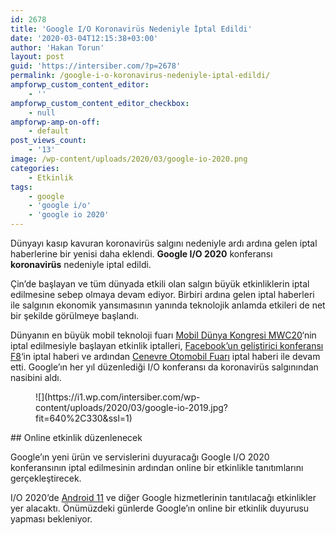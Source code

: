 ```yaml
---
id: 2678
title: 'Google I/O Koronavirüs Nedeniyle İptal Edildi'
date: '2020-03-04T12:15:38+03:00'
author: 'Hakan Torun'
layout: post
guid: 'https://intersiber.com/?p=2678'
permalink: /google-i-o-koronavirus-nedeniyle-iptal-edildi/
ampforwp_custom_content_editor:
    - ''
ampforwp_custom_content_editor_checkbox:
    - null
ampforwp-amp-on-off:
    - default
post_views_count:
    - '13'
image: /wp-content/uploads/2020/03/google-io-2020.png
categories:
    - Etkinlik
tags:
    - google
    - 'google i/o'
    - 'google io 2020'
---
```


Dünyayı kasıp kavuran koronavirüs salgını nedeniyle ardı ardına gelen iptal haberlerine bir yenisi daha eklendi. **Google I/O 2020** konferansı **koronavirüs** nedeniyle iptal edildi.

Çin’de başlayan ve tüm dünyada etkili olan salgın büyük etkinliklerin iptal edilmesine sebep olmaya devam ediyor. Birbiri ardına gelen iptal haberleri ile salgının ekonomik yansımasının yanında teknolojik anlamda etkileri de net bir şekilde görülmeye başlandı.

Dünyanın en büyük mobil teknoloji fuarı [Mobil Dünya Kongresi MWC20](https://intersiber.com/mobil-dunya-kongresi-mwc20-coronavirus-sebebiyle-resmen-iptal-edildi/)‘nin iptal edilmesiyle başlayan etkinlik iptalleri, [Facebook’un geliştirici konferansı F8](https://intersiber.com/facebook-f8-gelistirici-konferansi-coronavirus-salgini-nedeniyle-iptal-edildi/)‘in iptal haberi ve ardından [Cenevre Otomobil Fuarı](https://intersiber.com/cenevre-otomobil-fuari-coronavirus-sebebiyle-iptal-edildi/) iptal haberi ile devam etti. Google’ın her yıl düzenlediği I/O konferansı da koronavirüs salgınından nasibini aldı.

<figure class="wp-block-image size-large">![](https://i1.wp.com/intersiber.com/wp-content/uploads/2020/03/google-io-2019.jpg?fit=640%2C330&ssl=1)</figure>## Online etkinlik düzenlenecek

Google’ın yeni ürün ve servislerini duyuracağı Google I/O 2020 konferansının iptal edilmesinin ardından online bir etkinlikle tanıtımlarını gerçekleştirecek.

I/O 2020’de [Android 11](https://intersiber.com/android-11in-resmi-tanitim-tarihi-belli-oldu/) ve diğer Google hizmetlerinin tanıtılacağı etkinlikler yer alacaktı. Önümüzdeki günlerde Google’ın online bir etkinlik duyurusu yapması bekleniyor.